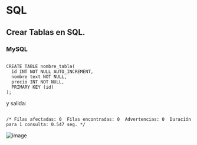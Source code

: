 # SQL

## Crear Tablas en SQL.

### MySQL


```mysql

CREATE TABLE nombre_tabla(
  id INT NOT NULL AUTO_INCREMENT,
  nombre text NOT NULL,
  precio INT NOT NULL,
  PRIMARY KEY (id)
);

```

y salida:

```mysql

/* Filas afectadas: 0  Filas encontradas: 0  Advertencias: 0  Duración para 1 consulta: 0.547 seg. */
```

![image](https://user-images.githubusercontent.com/39707841/184705932-9506e2ac-7c1b-4fe9-89a0-85aa6abe124f.png)
